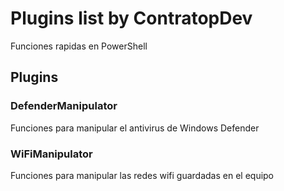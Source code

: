 # Plugins list by ContratopDev
Funciones rapidas en PowerShell

## Plugins
### DefenderManipulator
Funciones para manipular el antivirus de Windows Defender

### WiFiManipulator
Funciones para manipular las redes wifi guardadas en el equipo